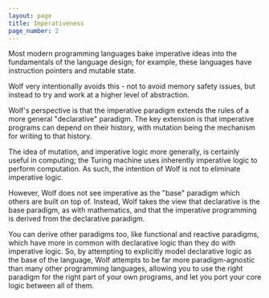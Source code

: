 ```yaml
---
layout: page
title: Imperativeness
page_number: 2
---
```


Most modern programming languages bake imperative ideas into the fundamentals of
the language design; for example, these languages have instruction pointers and
mutable state.

Wolf very intentionally avoids this - not to avoid memory safety issues, but
instead to try and work at a higher level of abstraction.

Wolf's perspective is that the imperative paradigm extends the rules of a more 
general "declarative" paradigm. The key extension is that imperative programs 
can depend on their history, with mutation being the mechanism for writing to
that history.

The idea of mutation, and imperative logic more generally, is certainly useful
in computing; the Turing machine uses inherently imperative logic to perform 
computation. As such, the intention of Wolf is not to eliminate imperative logic. 

However, Wolf does not see imperative as the "base" paradigm which others are 
built on top of. Instead, Wolf takes the view that declarative is the base 
paradigm, as with mathematics, and that the imperative programming is derived 
from the declarative paradigm. 

You can derive other paradigms too, like functional and reactive paradigms, 
which have more in common with declarative logic than they do with imperative 
logic. So, by attempting to explicitly model declarative logic as the base of 
the language, Wolf attempts to be far more paradigm-agnostic than many other
programming languages, allowing you to use the right paradigm for the right part
of your own programs, and let you port your core logic between all of them.